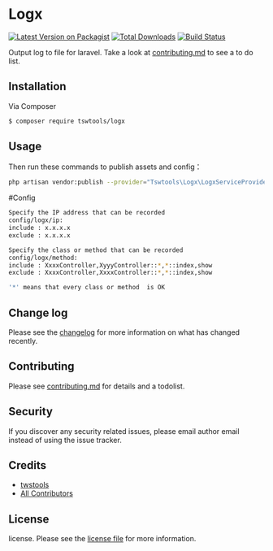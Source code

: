 # Logx

[![Latest Version on Packagist][ico-version]][link-packagist]
[![Total Downloads][ico-downloads]][link-downloads]
[![Build Status][ico-travis]][link-travis]


Output log to file for laravel. Take a look at [contributing.md](contributing.md) to see a to do list.

## Installation

Via Composer

``` bash
$ composer require tswtools/logx
```

## Usage
Then run these commands to publish assets and config：
``` bash
php artisan vendor:publish --provider="Tswtools\Logx\LogxServiceProvider" 
```

#Config
``` bash
Specify the IP address that can be recorded
config/logx/ip:
include : x.x.x.x
exclude : x.x.x.x

Specify the class or method that can be recorded
config/logx/method:
include : XxxxController,XyyyController::*,*::index,show
exclude : XxxxController,XxxxController::*,*::index,show

'*' means that every class or method  is OK
```

## Change log

Please see the [changelog](changelog.md) for more information on what has changed recently.

## Contributing

Please see [contributing.md](contributing.md) for details and a todolist.

## Security

If you discover any security related issues, please email author email instead of using the issue tracker.

## Credits

- [twstools][link-author]
- [All Contributors][link-contributors]

## License

license. Please see the [license file](license.md) for more information.

[ico-version]: https://img.shields.io/packagist/v/tswtools/logx.svg?style=flat-square
[ico-downloads]: https://img.shields.io/packagist/dt/tswtools/logx.svg?style=flat-square
[ico-travis]: https://img.shields.io/travis/tswtools/logx/master.svg?style=flat-square
[ico-styleci]: https://styleci.io/repos/12345678/shield

[link-packagist]: https://packagist.org/packages/tswtools/logx
[link-downloads]: https://packagist.org/packages/tswtools/logx
[link-travis]: https://travis-ci.org/tswtools/logx
[link-styleci]: https://styleci.io/repos/12345678
[link-author]: https://github.com/tswtools
[link-contributors]: ../../contributors
